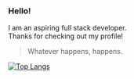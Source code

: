 ### Hello!

I am an aspiring full stack developer.  
Thanks for checking out my profile!

> Whatever happens, happens.

[![Top Langs](https://github-readme-stats.vercel.app/api/top-langs/?username=mausn1&layout=compact)](https://github.com/mausn1/github-readme-stats)
